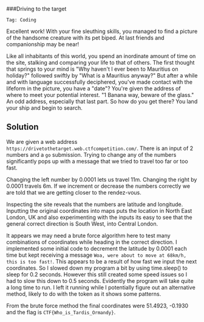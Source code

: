 ###Driving to the target

`Tag: Coding`

Excellent work!  With your fine sleuthing skills, you managed to find a picture of the handsome creature with its pet biped.  At last friends and companionship may be near!

Like all inhabitants of this world, you spend an inordinate amount of time on the site, stalking and comparing your life to that of others. The first thought that springs to your mind is "Why haven't I ever been to Mauritius on holiday?" followed swiftly by "What is a Mauritius anyway?" But after a while and with language successfully deciphered, you've made contact with the lifeform in the picture, you have a "date"? You're given the address of where to meet your potential interest. "1 Banana way, beware of the glass." An odd address, especially that last part. So how do you get there?  You land your ship and begin to search.

## Solution

We are given a web address `https://drivetothetarget.web.ctfcompetition.com/`. There is an input of 2 numbers and a `go` submission. Trying to change any of the numbers significantly pops up with a message that we tried to travel too far or too fast.

Changing the left number by 0.0001 lets us travel 11m. Changing the right by 0.0001 travels 6m. If we increment or decrease the numbers correctly we are told that we are getting closer to the rendez-vous.

Inspecting the site reveals that the numbers are latitude and longitude. Inputting the original coordinates into maps puts the location in North East London, UK and also experimenting with the inputs its easy to see that the general correct direction is South West, into Central London.

It appears we may need a brute force algorithm here to test many combinations of coordinates while heading in the correct direction. I implemented some initial code to decrement the latitude by 0.0001 each time but kept receiving a message `Woa, were about to move at 68km/h, this is too fast!`. This appears to be a result of how fast we input the next coordinates. So I slowed down my program a bit by using time.sleep() to sleep for 0.2 seconds. However this still created some speed issues so I had to slow this down to 0.5 seconds. Evidently the program will take quite a long time to run. I left it running while I potentially figure out an alternative method, likely to do with the token as it shows some patterns.

From the brute force method the final coordinates were 51.4923, -0.1930 and the flag is `CTF{Who_is_Tardis_Ormandy}`.
